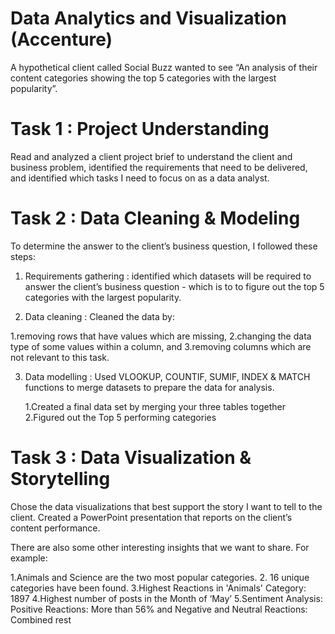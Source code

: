 # Data Analytics and Visualization (Accenture) 

A hypothetical client called Social Buzz wanted to see “An analysis of their content categories showing the top 5 categories with the largest popularity”.

# Task 1 : Project Understanding 
Read and analyzed a client project brief to understand the client and business problem, identified the requirements that need to be delivered, and identified which tasks I need to focus on as a data analyst.

# Task 2 : Data Cleaning & Modeling
To determine the answer to the client’s business question, I followed these steps:

1. Requirements gathering : identified which datasets will be required to answer the client’s business question - which is to to figure out the top 5 categories with the largest popularity.

2. Data cleaning : Cleaned the data by:

  1.removing rows that have values which are missing,
  2.changing the data type of some values within a column, and
  3.removing columns which are not relevant to this task.

3. Data modelling : Used VLOOKUP, COUNTIF, SUMIF, INDEX & MATCH functions to merge datasets to prepare the data for analysis.
   
    1.Created a final data set by merging your three tables together
    2.Figured out the Top 5 performing categories

# Task 3 : Data Visualization & Storytelling      
Chose the data visualizations that best support the story I want to tell to the client. Created a PowerPoint presentation that reports on the client’s content performance.

There are also some other interesting insights that we want to share. For example:

 1.Animals and Science are the two most popular categories.
 2. 16 unique categories have been found.
 3.Highest Reactions in 'Animals' Category: 1897
 4.Highest number of posts in the Month of ‘May’
 5.Sentiment Analysis: Positive Reactions: More than 56% and Negative and Neutral Reactions: Combined rest
